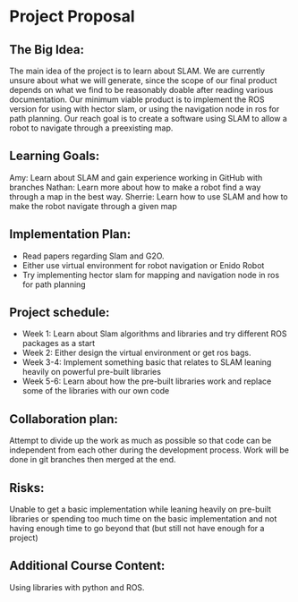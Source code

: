 # Project Proposal

## The Big Idea:
The main idea of the project is to learn about SLAM. We are currently unsure about what we will generate, since the scope of our final product depends on what we find to be reasonably doable after reading various documentation.  Our minimum viable product is to implement the ROS version for using with hector slam, or using the navigation node in ros for path planning. Our reach goal is to create a software using SLAM to allow a robot to navigate through a preexisting map.

## Learning Goals: 
Amy: Learn about SLAM and gain experience working in GitHub with branches
Nathan: Learn more about how to make a robot find a way through a map in the best way.
Sherrie: Learn how to use SLAM and how to make the robot navigate through a given map

## Implementation Plan: 
+ Read papers regarding Slam and G2O.
+ Either use virtual environment for robot navigation or Enido Robot
+ Try implementing hector slam for mapping and navigation node in ros for path planning

## Project schedule: 
+ Week 1: Learn about Slam algorithms and libraries and try different ROS packages as a start
+ Week 2: Either design the virtual environment or get ros bags.
+ Week 3-4: Implement something basic that relates to SLAM leaning heavily on powerful pre-built libraries
+ Week 5-6: Learn about how the pre-built libraries work and replace some of the libraries with our own code

## Collaboration plan:
Attempt to divide up the work as much as possible so that code can be independent from each other during the development process. Work will be done in git branches then merged at the end.

## Risks:
Unable to get a basic implementation while leaning heavily on pre-built libraries or spending too much time on the basic implementation and not having enough time to go beyond that (but still not have enough for a project)

## Additional Course Content: 
Using libraries with python and ROS.
